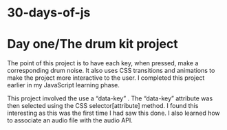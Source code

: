 # 30-days-of-js

# Day one/The drum kit project

The point of this project is to have each key, when pressed, make a corresponding drum noise. It also uses CSS transitions and animations to make the project more interactive to the user. I completed this project earlier in my JavaScript learning phase. 

This project involved the use a “data-key” . The “data-key” attribute was then selected using the CSS selector[attribute] method. I found this interesting as this was the first time I had saw this done. I also learned how to associate an audio file with the audio API.


